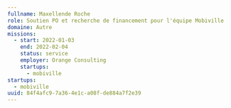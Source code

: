 ```yaml
---
fullname: Maxellende Roche
role: Soutien PO et recherche de financement pour l'équipe Mobiville
domaine: Autre
missions:
  - start: 2022-01-03
    end: 2022-02-04
    status: service
    employer: Orange Consulting
    startups:
      - mobiville
startups:
  - mobiville
uuid: 84f4afc9-7a36-4e1c-a08f-de884a7f2e39
---
```

